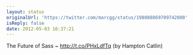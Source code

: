 ```yaml
---
layout: status
originalUrl: 'https://twitter.com/marcgg/status/198088869709742080'
isReply: false
date: 2012-05-03 16:37:21
---
```


The Future of Sass ~ http://t.co/PHxLdfTq (by Hampton Catlin)
